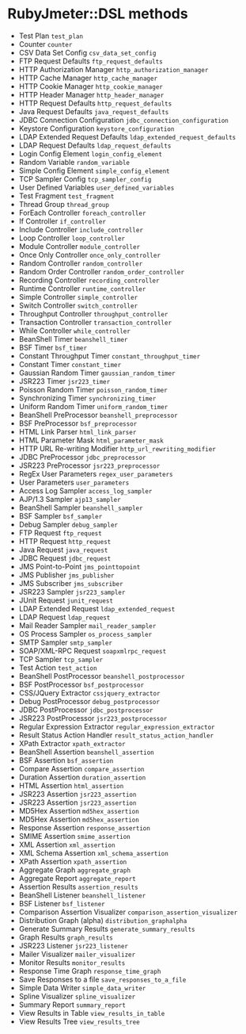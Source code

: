 # RubyJmeter::DSL methods
- Test Plan
  `test_plan`
- Counter
  `counter`
- CSV Data Set Config
  `csv_data_set_config`
- FTP Request Defaults
  `ftp_request_defaults`
- HTTP Authorization Manager
  `http_authorization_manager`
- HTTP Cache Manager
  `http_cache_manager`
- HTTP Cookie Manager
  `http_cookie_manager`
- HTTP Header Manager
  `http_header_manager`
- HTTP Request Defaults
  `http_request_defaults`
- Java Request Defaults
  `java_request_defaults`
- JDBC Connection Configuration
  `jdbc_connection_configuration`
- Keystore Configuration
  `keystore_configuration`
- LDAP Extended Request Defaults
  `ldap_extended_request_defaults`
- LDAP Request Defaults
  `ldap_request_defaults`
- Login Config Element
  `login_config_element`
- Random Variable
  `random_variable`
- Simple Config Element
  `simple_config_element`
- TCP Sampler Config
  `tcp_sampler_config`
- User Defined Variables
  `user_defined_variables`
- Test Fragment
  `test_fragment`
- Thread Group
  `thread_group`
- ForEach Controller
  `foreach_controller`
- If Controller
  `if_controller`
- Include Controller
  `include_controller`
- Loop Controller
  `loop_controller`
- Module Controller
  `module_controller`
- Once Only Controller
  `once_only_controller`
- Random Controller
  `random_controller`
- Random Order Controller
  `random_order_controller`
- Recording Controller
  `recording_controller`
- Runtime Controller
  `runtime_controller`
- Simple Controller
  `simple_controller`
- Switch Controller
  `switch_controller`
- Throughput Controller
  `throughput_controller`
- Transaction Controller
  `transaction_controller`
- While Controller
  `while_controller`
- BeanShell Timer
  `beanshell_timer`
- BSF Timer
  `bsf_timer`
- Constant Throughput Timer
  `constant_throughput_timer`
- Constant Timer
  `constant_timer`
- Gaussian Random Timer
  `gaussian_random_timer`
- JSR223 Timer
  `jsr223_timer`
- Poisson Random Timer
  `poisson_random_timer`
- Synchronizing Timer
  `synchronizing_timer`
- Uniform Random Timer
  `uniform_random_timer`
- BeanShell PreProcessor
  `beanshell_preprocessor`
- BSF PreProcessor
  `bsf_preprocessor`
- HTML Link Parser
  `html_link_parser`
- HTML Parameter Mask
  `html_parameter_mask`
- HTTP URL Re-writing Modifier
  `http_url_rewriting_modifier`
- JDBC PreProcessor
  `jdbc_preprocessor`
- JSR223 PreProcessor
  `jsr223_preprocessor`
- RegEx User Parameters
  `regex_user_parameters`
- User Parameters
  `user_parameters`
- Access Log Sampler
  `access_log_sampler`
- AJP/1.3 Sampler
  `ajp13_sampler`
- BeanShell Sampler
  `beanshell_sampler`
- BSF Sampler
  `bsf_sampler`
- Debug Sampler
  `debug_sampler`
- FTP Request
  `ftp_request`
- HTTP Request
  `http_request`
- Java Request
  `java_request`
- JDBC Request
  `jdbc_request`
- JMS Point-to-Point
  `jms_pointtopoint`
- JMS Publisher
  `jms_publisher`
- JMS Subscriber
  `jms_subscriber`
- JSR223 Sampler
  `jsr223_sampler`
- JUnit Request
  `junit_request`
- LDAP Extended Request
  `ldap_extended_request`
- LDAP Request
  `ldap_request`
- Mail Reader Sampler
  `mail_reader_sampler`
- OS Process Sampler
  `os_process_sampler`
- SMTP Sampler
  `smtp_sampler`
- SOAP/XML-RPC Request
  `soapxmlrpc_request`
- TCP Sampler
  `tcp_sampler`
- Test Action
  `test_action`
- BeanShell PostProcessor
  `beanshell_postprocessor`
- BSF PostProcessor
  `bsf_postprocessor`
- CSS/JQuery Extractor
  `cssjquery_extractor`
- Debug PostProcessor
  `debug_postprocessor`
- JDBC PostProcessor
  `jdbc_postprocessor`
- JSR223 PostProcessor
  `jsr223_postprocessor`
- Regular Expression Extractor
  `regular_expression_extractor`
- Result Status Action Handler
  `result_status_action_handler`
- XPath Extractor
  `xpath_extractor`
- BeanShell Assertion
  `beanshell_assertion`
- BSF Assertion
  `bsf_assertion`
- Compare Assertion
  `compare_assertion`
- Duration Assertion
  `duration_assertion`
- HTML Assertion
  `html_assertion`
- JSR223 Assertion
  `jsr223_assertion`
- JSR223 Assertion
  `jsr223_assertion`
- MD5Hex Assertion
  `md5hex_assertion`
- MD5Hex Assertion
  `md5hex_assertion`
- Response Assertion
  `response_assertion`
- SMIME Assertion
  `smime_assertion`
- XML Assertion
  `xml_assertion`
- XML Schema Assertion
  `xml_schema_assertion`
- XPath Assertion
  `xpath_assertion`
- Aggregate Graph
  `aggregate_graph`
- Aggregate Report
  `aggregate_report`
- Assertion Results
  `assertion_results`
- BeanShell Listener
  `beanshell_listener`
- BSF Listener
  `bsf_listener`
- Comparison Assertion Visualizer
  `comparison_assertion_visualizer`
- Distribution Graph (alpha)
  `distribution_graphalpha`
- Generate Summary Results
  `generate_summary_results`
- Graph Results
  `graph_results`
- JSR223 Listener
  `jsr223_listener`
- Mailer Visualizer
  `mailer_visualizer`
- Monitor Results
  `monitor_results`
- Response Time Graph
  `response_time_graph`
- Save Responses to a file
  `save_responses_to_a_file`
- Simple Data Writer
  `simple_data_writer`
- Spline Visualizer
  `spline_visualizer`
- Summary Report
  `summary_report`
- View Results in Table
  `view_results_in_table`
- View Results Tree
  `view_results_tree`
